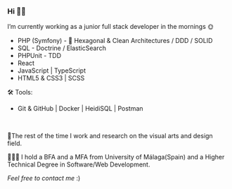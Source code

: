 <h3>Hi 👋🏻 </h3>

<p>I’m currently working as a junior full stack developer in the mornings 🌞</p>

<ul>
    <li>PHP (Symfony) - 🌿 Hexagonal & Clean Architectures / DDD / SOLID</li>
    <li>SQL - Doctrine / ElasticSearch</li>
    <li>PHPUnit - TDD</li>
    <li>React</li>
    <li>JavaScript | TypeScript</li>
    <li>HTML5 & CSS3 | SCSS</li>
</ul>
<p>🛠 Tools:</p>
<ul>
    <li>Git & GitHub | Docker | HeidiSQL | Postman</li>
</ul>

<br>
<p>🌼The rest of the time I work and research on the visual arts and design field.</p>

<p>👩🏻‍🎓 I hold a BFA and a MFA from University of Málaga(Spain) and a Higher Technical Degree in Software/Web Development.</p>

<i>Feel free to contact me</i> :)
